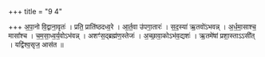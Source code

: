 +++
title = "9 4"

+++
अ॒पा॒नो वि॒द्वाना॒वृतः॑ । प्रति॒ प्राति॑ष्ठदध्व॒रे । आ॒र्त॒वा उ॑पगा॒तारः॑ । स॒द॒स्या॑ ऋ॒तवो॑ऽभवन्न् । अ॒र्ध॒मा॒साश्च॒ मासा᳚श्च । च॒म॒सा॒ध्व॒र्य॒वोऽभ॑वन्न् । अशꣳ॑स॒द्ब्रह्म॑ण॒स्तेजः॑ । अ॒च्छा॒वा॒कोऽभ॑व॒द्यशः॑ । ऋ॒तमे॑षां प्रशा॒स्ताऽऽसी᳚त् । यद्वि॑श्व॒सृज॒ आस॑त ॥ 

